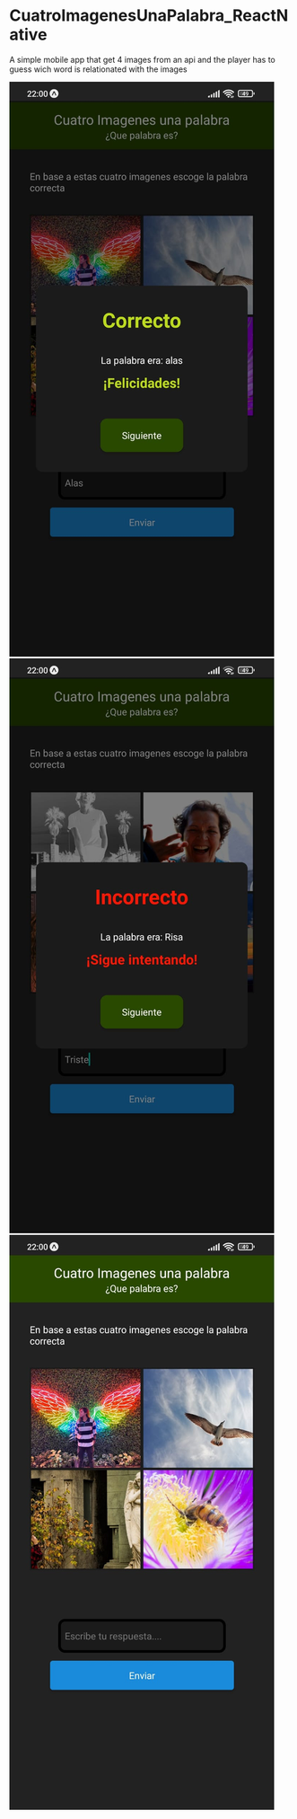 # CuatroImagenesUnaPalabra_ReactNative

A simple mobile app that get 4 images from an api and the player has to guess wich word is relationated with the images

![Texto alternativo](assets/Screenshots/1.jpeg)
![Texto alternativo](assets/Screenshots/2.jpeg)
![Texto alternativo](assets/Screenshots/3.jpeg)
